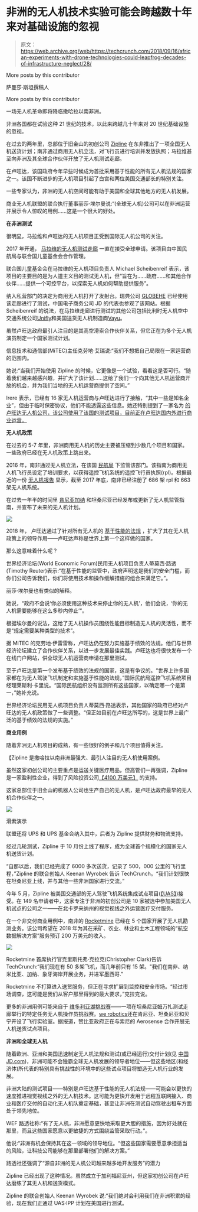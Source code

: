 # 非洲的无人机技术实验可能会跨越数十年来对基础设施的忽视

> 原文：<https://web.archive.org/web/https://techcrunch.com/2018/09/16/african-experiments-with-drone-technologies-could-leapfrog-decades-of-infrastructure-neglect/28/>

More posts by this contributor

萨曼莎·斯坦撰稿人

More posts by this contributor

一场无人机革命即将降临撒哈拉以南非洲。

非洲各国都在试验这种 21 世纪的技术，以此来跨越几十年来对 20 世纪基础设施的忽视。

在过去的两年里，总部位于旧金山的初创公司 [Zipline](https://web.archive.org/web/20210207150829/https://www.crunchbase.com/organization/romotive) 在东非推出了一项全国无人机送货计划；南非通过商用无人机立法，对飞行员进行培训并发放执照；马拉维甚至向非洲及其全球合作伙伴开放了无人机测试走廊。

在卢旺达，该国政府今年早些时候成为首批采用基于性能的所有无人机法规的国家之一。该国不断进步的无人机项目引起了白宫和两位美国交通部长的特别关注。

一些专家认为，非洲的无人机空间可能有助于美国和全球其他地方的无人机发展。

商业无人机联盟的联合执行董事丽莎·埃尔曼说:“(全球无人机)公司可以在非洲运营并展示令人惊叹的用例……这是一个很大的好处。

**在非洲测试**

很明显，马拉维和卢旺达的无人机项目正受到国际无人机公司的关注。

2017 年开通， [马拉维的无人机测试走廊](https://web.archive.org/web/20210207150829/http://unicefstories.org/drones/malawi/) 一直在接受全球申请。该项目由中国民航局与联合国儿童基金会合作管理。

联合国儿童基金会在马拉维的无人机项目负责人 Michael Scheibenreif 表示，该项目的主要目的是为人道主义目的测试无人机，但“旨在为……政府……和其他合作伙伴……提供一个可控平台，以探索无人机如何帮助提供服务”。

纳入私营部门的决定为商用无人机打开了发射台。瑞典公司 [GLOBEHE](https://web.archive.org/web/20210207150829/http://www.globhe.com/) 已经使用该走廊进行了测试，中国电子商务公司 JD 的代表也参观了该网站。根据 Scheibenreif 的说法，在马拉维走廊进行测试的其他公司包括比利时无人机空中交通系统公司[Unifly](https://web.archive.org/web/20210207150829/https://www.crunchbase.com/organization/unifly)和美国送货无人机制造商[Vayu](https://web.archive.org/web/20210207150829/https://www.vayu.us/product/)。

虽然卢旺达政府最引人注目的是其高空滑索合作伙伴关系，但它正在为多个无人机演员制定一个国家测试计划。

信息技术和通信部(MiTEC)主任克劳地·艾瑞说:“我们不想把自己局限在一家运营商的范围内。

她说:“当我们开始使用 Zipline 的时候，它更像是一个试验，看看这是否可行。“随着我们越来越感兴趣，并扩大了该计划……这给了我们一个向其他无人机运营商开放的机会，并为我们当地的无人机运营商提供了空间。”

Irere 表示，已经有 16 家无人机运营商与卢旺达进行了接触，“其中一些是知名企业”，但由于临时保密协议，他们不能透露这些信息。她还特别提到了一家名为 [的卢旺达无人机公司，该公司使用了该国的测试项目，目前正在卢旺达国内外进行商业运营。](https://web.archive.org/web/20210207150829/http://charisuas.com/)

**无人机政策**

在过去的 5-7 年里，非洲商用无人机的历史主要被压缩到少数几个项目和国家。一些政府已经在无人机政策上跳出来。

2016 年，南非通过无人机立法，在该国 [民航局](https://web.archive.org/web/20210207150829/http://www.caa.co.za/Pages/RPAS/Remotely%20Piloted%20Aircraft%20Systems.aspx) 下监管该部门。该指南为商用无人机飞行员设定了培训要求，以获得遥控飞机系统的遥控飞行员执照(rpl)。根据最近的一份 [无人机报告](https://web.archive.org/web/20210207150829/https://www.rocketmine.com/state-of-drone-report-2018/) 显示，截至 2017 年底，南非已经注册了 686 架 rpl 和 663 架无人机系统。

在过去一年半的时间里 [肯尼亚](https://web.archive.org/web/20210207150829/https://www.capitalfm.co.ke/news/2018/03/kenya-publishes-rules-for-operating-drones/)[加纳](https://web.archive.org/web/20210207150829/http://3news.com/ghana-to-use-drones-to-deliver-essential-medicines-to-remote-areas-dr-bawumia/) 和坦桑尼亚已经发布或更新了无人机监管指南，并宣布了未来的无人机计划。

![](img/3fdbc63298896b1343125117f88c6e5f.png)

2018 年， 卢旺达通过了针对所有无人机的 [基于性能的法规](https://web.archive.org/web/20210207150829/https://innovator.news/rwanda-pioneers-drone-regulation-69a81b8264f9) ，扩大了其在无人机政策上的领导作用——卢旺达声称是世界上第一个这样做的国家。

那么这意味着什么呢？

世界经济论坛(World Economic Forum)民用无人机项目负责人蒂莫西·路透(Timothy Reuter)表示:“在基于性能的监管中，政府声明这是我们的安全门槛，而你们公司告诉我们，你们将使用技术和操作缓解措施的组合来满足它。”。

丽莎·埃尔曼也有类似的解释。

她说，“政府不会说‘你必须使用这种技术来停止你的无人机’，他们会说，‘你的无人机需要能够在这么多秒内停止’”。

根据埃尔曼的说法，这给了无人机操作员围绕性能目标制造无人机的灵活性，而不是“规定需要某种类型的技术”。

据 MiTEC 的克劳地·伊雷雷称，卢旺达仍在努力实施基于绩效的法规。他们与世界经济论坛建立了合作伙伴关系，以进一步发展最佳实践。卢旺达也将很快发布一个在线门户网站，供全球无人机运营商申请在那里测试。

至于卢旺达是第一个发布基于绩效的法规的国家，这是有争议的。“世界上许多国家都在为无人驾驶飞机制定和实施基于性能的法规，”国际民航局遥控飞机系统项目经理莱斯利·卡里说。“国际民航组织没有监测所有这些国家，以确定哪一个是第一，”她补充说。

世界经济论坛民用无人机项目负责人蒂莫西·路透表示，其他国家的政府已经对卢旺达的无人机政策做了一些调整。“但正如目前在卢旺达所写的，这是世界上最广泛的基于绩效的法规的实施。”

**商业用例**

随着非洲无人机项目的成熟，有一些很好的例子和几个项目值得关注。

【Zipline 是撒哈拉以南非洲最强大、最引人注目的无人机使用案例。

虽然这家初创公司的主要重点是运送关键医疗用品，但高管们一再强调，Zipline 是一家盈利性企业，得到了风险投资公司[【4100 万美元】](https://web.archive.org/web/20210207150829/https://www.crunchbase.com/organization/romotive) 的支持。

这家总部位于旧金山的机器人公司也生产自己的无人机，是卢旺达政府最早的无人机合作伙伴之一。

![](img/fe56d8ef8d88d78de38c01ed07fb7be4.png)

滑索演示

联盟还将 UPS 和 UPS 基金会纳入其中，后者为 Zipline 提供财务和物流支持。

经过几轮测试，Zipline 于 10 月份上线了程序[](https://web.archive.org/web/20210207150829/https://beta.techcrunch.com/2016/10/31/rwandas-tech-initiatives-prove-african-governments-can-catalyze-innovation/)，成为全球首个规模化的国家无人机送货计划。

“自那以后，我们已经完成了 6000 多次送货，记录了 500，000 公里的飞行里程，”Zipline 的联合创始人 Keenan Wyrobek 告诉 TechCrunch。“我们计划很快在坦桑尼亚上线，并与其他一些非洲国家进行交流。”

今年 5 月，Zipline 被美国交通部的无人驾驶飞机系统集成试点项目([【UAS】](https://web.archive.org/web/20210207150829/https://www.faa.gov/uas/programs_partnerships/uas_integration_pilot_program/))接受。在 149 名申请者中，这家专注于非洲的初创公司是 10 家被选中参加美国无人机试点的公司之一——在北卡罗来纳州的视觉视线之外运营[](https://web.archive.org/web/20210207150829/https://www.expouav.com/news/latest/beyond-visual-line-sight-operations-next-target-faa-regulation/)医疗交付服务。

在一个非交付商业用例中，南非的 [Rocketmine](https://web.archive.org/web/20210207150829/https://www.rocketmine.com/) 已经在 5 个国家开展了无人机勘测业务。该公司希望在 2018 年为其在采矿、农业、林业和土木工程领域的“航空数据解决方案”服务预订 200 万美元的收入。

![](img/0c1e3a8953e0c5c63d15ddc63e65745d.png)

Rocketmine 首席执行官克里斯托弗·克拉克(Christopher Clark)告诉 TechCrunch:“我们现在有 50 多架飞机，而几年前只有 15 架。"我们在南非、纳米比亚、加纳、象牙海岸开展业务，并进军墨西哥."

Rocketmine 不打算进入送货服务，但正在寻求扩展到监控和安全市场。“经过市场调查，这可能是我们从客户那里得到的最大要求，”克拉克说。

更多的非洲用例可能来自于 [维多利亚湖挑战赛](https://web.archive.org/web/20210207150829/https://www.lakevictoriachallenge.org/challenge/)——一项在坦桑尼亚姆万扎测试走廊举行的特定任务无人机操作员挑战赛。[we robotics](https://web.archive.org/web/20210207150829/https://werobotics.org/)还在肯尼亚、坦桑尼亚和贝宁开设了飞行实验室。据报道，赞比亚[](https://web.archive.org/web/20210207150829/https://www.lusakatimes.com/2017/01/17/zambia-start-using-drones-deliver-medicines-rural-areas/)政府正在与索尼的 Aerosense 合作开展无人机送货试点项目。

**非洲和全球无人机**

随着欧洲、亚洲和美国迅速制定无人机法规和测试(或已经运行)交付计划(见 [中国 JD.com](https://web.archive.org/web/20210207150829/https://www.bloomberg.com/news/features/2018-07-03/china-s-on-the-fast-track-to-making-uav-drone-deliveries))，非洲可能不会独霸全球无人机发展的领导者地位——但这些地区(和经济体)所代表的特别具有挑战性的环境中的这些试点项目将塑造无人机行业的发展。

非洲大陆的测试项目——特别是卢旺达基于性能的无人机法规——可能会以更快的速度推进视觉视线之外的[](https://web.archive.org/web/20210207150829/https://www.expouav.com/news/latest/beyond-visual-line-sight-operations-next-target-faa-regulation/)无人机技术。这可能为更快开发用于远程互联网接入、商业和医疗交付的自动化无人机队奠定基础，甚至让非洲在测试自动驾驶出租车方面处于领先地位。

WEF 路透社称:“有了无人机，非洲愿意更快地采取更大胆的措施，因为好处就在那里，而且这些国家愿意以更敏捷的方式围绕监管采取行动。”。

他说:“非洲有机会保持其在这一领域的领导地位。“但这些国家需要愿意承担适当的风险，让科技公司能够在那里部署他们的解决方案。”

路透社还强调了“源自非洲的无人机公司越来越多地开发服务”的潜力

Zipline 已经出现了这种情况。虽然成立于加利福尼亚州，但这家初创公司在卢旺达磨练了其无人机和送货模式。

Zipline 的联合创始人 Keenan Wyrobek 说:“我们绝对会利用我们在非洲积累的经验，现在我们正通过 UAS·IPP 计划在美国进行测试。